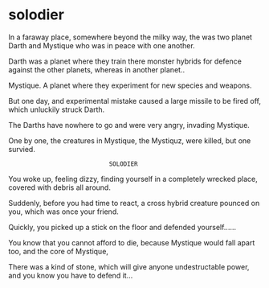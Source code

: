 solodier
========

In a faraway place, somewhere beyond the milky way, the was two planet Darth and Mystique who was in peace with one another.

Darth was a planet where they train there monster hybrids for defence against the other planets, whereas in another planet..

Mystique. A planet where they experiment for new species and weapons.

But one day, and experimental mistake caused a large missile to be fired off, which unluckily struck Darth.

The Darths have nowhere to go and were very angry, invading Mystique.

One by one, the creatures in Mystique, the Mystiquz, were killed, but one survied.

                                SOLODIER

You woke up, feeling dizzy, finding yourself in a completely wrecked place, covered with debris all around. 

Suddenly, before you had time to react, a cross hybrid creature pounced on you, which was once your friend.

Quickly, you picked up a stick on the floor and defended yourself......

You know that you cannot afford to die, because Mystique would fall apart too, and the core of Mystique,

There was a kind of stone, which will give anyone undestructable power, and you know you have to defend it...
